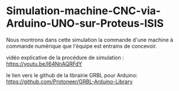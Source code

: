 # Simulation-machine-CNC-via-Arduino-UNO-sur-Proteus-ISIS

Nous montrons dans cette simulation la commande d'une machine à commande numérique que l'équipe est entrains de concevoir.

vidéo explicative de la procédure de simulation :
https://youtu.be/I64NnAQRFdY

le lien vers le github de la librairie GRBL pour Arduino:
https://github.com/Protoneer/GRBL-Arduino-Library
